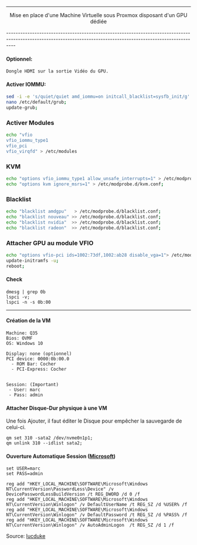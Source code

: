 ----------------------------------------------------------------------------------------------------------------------------------------------------------------
<p align='center'> Mise en place d'une Machine Virtuelle sous Proxmox disposant d'un GPU dédiée </p>
----------------------------------------------------------------------------------------------------------------------------------------------------------------


#### Optionnel:
```
Dongle HDMI sur la sortie Vidéo du GPU.
```

#### Activer IOMMU:
```bash
sed -i -e 's/quiet/quiet amd_iommu=on initcall_blacklist=sysfb_init/g' /etc/default/grub;
nano /etc/default/grub;
update-grub;
```

### Activer Modules
```bash
echo "vfio
vfio_iommu_type1
vfio_pci
vfio_virqfd" > /etc/modules
```

### KVM
```bash
echo "options vfio_iommu_type1 allow_unsafe_interrupts=1" > /etc/modprobe.d/iommu_unsafe_interrupts.conf;
echo "options kvm ignore_msrs=1" > /etc/modprobe.d/kvm.conf;
```

### Blacklist
```bash
echo "blacklist amdgpu"   > /etc/modprobe.d/blacklist.conf;
echo "blacklist nouveau" >> /etc/modprobe.d/blacklist.conf;
echo "blacklist nvidia"  >> /etc/modprobe.d/blacklist.conf;
echo "blacklist radeon"  >> /etc/modprobe.d/blacklist.conf;
```

### Attacher GPU au module VFIO
```bash
echo "options vfio-pci ids=1002:73df,1002:ab28 disable_vga=1"> /etc/modprobe.d/vfio.conf;
update-initramfs -u;
reboot;
```

#### Check
```
dmesg | grep 0b
lspci -v;
lspci -n -s 0b:00
```


------------------------------------------------------------------------------------------------------------------------------------------------------------

#### Création de la VM
```
Machine: Q35
Bios: OVMF
OS: Windows 10

Display: none (optionnel)
PCI device: 0000:0b:00.0
  - ROM Bar: Cocher
  - PCI-Express: Cocher


Session: (Important)
 - User: marc
 - Pass: admin
```

#### Attacher Disque-Dur physique à une VM
Une fois Ajouter, il faut éditer le Disque pour empêcher la sauvegarde de celui-ci.
```
qm set 310 -sata2 /dev/nvme0n1p1;
qm unlink 310 --idlist sata2;
```

#### Ouverture Automatique Session ([Microsoft](https://learn.microsoft.com/fr-fr/troubleshoot/windows-server/user-profiles-and-logon/turn-on-automatic-logon))
```
set USER=marc
set PASS=admin

reg add "HKEY_LOCAL_MACHINE\SOFTWARE\Microsoft\Windows NT\CurrentVersion\PasswordLess\Device" /v DevicePasswordLessBuildVersion /t REG_DWORD /d 0 /f
reg add "HKEY_LOCAL_MACHINE\SOFTWARE\Microsoft\Windows NT\CurrentVersion\Winlogon" /v DefaultUserName /t REG_SZ /d %USER% /f
reg add "HKEY_LOCAL_MACHINE\SOFTWARE\Microsoft\Windows NT\CurrentVersion\Winlogon" /v DefaultPassword /t REG_SZ /d %PASS% /f
reg add "HKEY_LOCAL_MACHINE\SOFTWARE\Microsoft\Windows NT\CurrentVersion\Winlogon" /v AutoAdminLogon  /t REG_SZ /d 1 /f
```

Source:
[lucduke](https://github.com/lucduke/proxmox/blob/main/3-vm-gaming.md)
